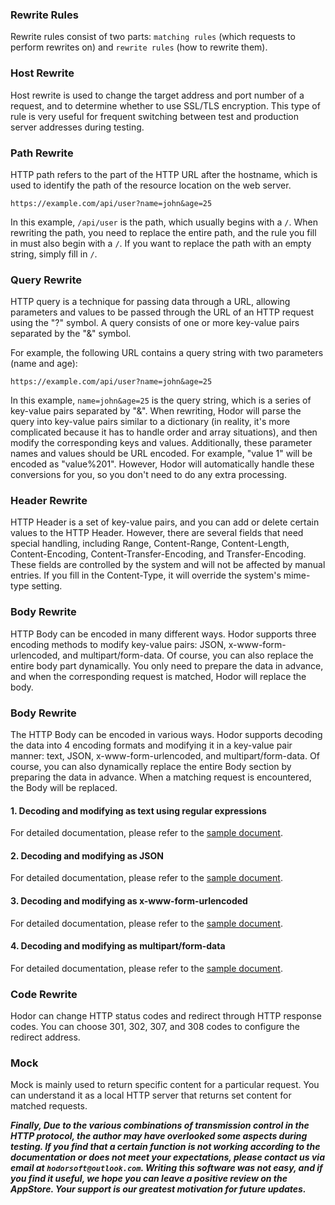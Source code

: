 ### Rewrite Rules

Rewrite rules consist of two parts: `matching rules` (which requests to perform rewrites on) and `rewrite rules` (how to rewrite them).

### Host Rewrite

Host rewrite is used to change the target address and port number of a request, and to determine whether to use SSL/TLS encryption. This type of rule is very useful for frequent switching between test and production server addresses during testing.

### Path Rewrite

HTTP path refers to the part of the HTTP URL after the hostname, which is used to identify the path of the resource location on the web server.

    https://example.com/api/user?name=john&age=25
    
In this example, `/api/user` is the path, which usually begins with a `/`. When rewriting the path, you need to replace the entire path, and the rule you fill in must also begin with a `/`. If you want to replace the path with an empty string, simply fill in `/`.

### Query Rewrite

HTTP query is a technique for passing data through a URL, allowing parameters and values to be passed through the URL of an HTTP request using the "?" symbol. A query consists of one or more key-value pairs separated by the "&" symbol.

For example, the following URL contains a query string with two parameters (name and age):

    https://example.com/api/user?name=john&age=25

In this example, `name=john&age=25` is the query string, which is a series of key-value pairs separated by "&". When rewriting, Hodor will parse the query into key-value pairs similar to a dictionary (in reality, it's more complicated because it has to handle order and array situations), and then modify the corresponding keys and values. Additionally, these parameter names and values should be URL encoded. For example, "value 1" will be encoded as "value%201". However, Hodor will automatically handle these conversions for you, so you don't need to do any extra processing.

### Header Rewrite

HTTP Header is a set of key-value pairs, and you can add or delete certain values to the HTTP Header. However, there are several fields that need special handling, including Range, Content-Range, Content-Length, Content-Encoding, Content-Transfer-Encoding, and Transfer-Encoding. These fields are controlled by the system and will not be affected by manual entries. If you fill in the Content-Type, it will override the system's mime-type setting.

### Body Rewrite

HTTP Body can be encoded in many different ways. Hodor supports three encoding methods to modify key-value pairs: JSON, x-www-form-urlencoded, and multipart/form-data. Of course, you can also replace the entire body part dynamically. You only need to prepare the data in advance, and when the corresponding request is matched, Hodor will replace the body.

### Body Rewrite
The HTTP Body can be encoded in various ways. Hodor supports decoding the data into 4 encoding formats and modifying it in a key-value pair manner: text, JSON, x-www-form-urlencoded, and multipart/form-data. Of course, you can also dynamically replace the entire Body section by preparing the data in advance. When a matching request is encountered, the Body will be replaced.

#### 1. Decoding and modifying as text using regular expressions

For detailed documentation, please refer to the [sample document](https://ximlu.github.io/hodor/regex_sample_en.html).

#### 2. Decoding and modifying as JSON

For detailed documentation, please refer to the [sample document](https://ximlu.github.io/hodor/json_sample_en.html).

#### 3. Decoding and modifying as x-www-form-urlencoded

For detailed documentation, please refer to the [sample document](https://ximlu.github.io/hodor/url_encoded_sample_en.html).

#### 4. Decoding and modifying as multipart/form-data

For detailed documentation, please refer to the [sample document](https://ximlu.github.io/hodor/form_sample_en.html).

### Code Rewrite

Hodor can change HTTP status codes and redirect through HTTP response codes. You can choose 301, 302, 307, and 308 codes to configure the redirect address.

### Mock

Mock is mainly used to return specific content for a particular request. You can understand it as a local HTTP server that returns set content for matched requests.

***Finally, Due to the various combinations of transmission control in the HTTP protocol, the author may have overlooked some aspects during testing. If you find that a certain function is not working according to the documentation or does not meet your expectations, please contact us via email at `hodorsoft@outlook.com`. Writing this software was not easy, and if you find it useful, we hope you can leave a positive review on the AppStore. Your support is our greatest motivation for future updates.***
